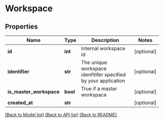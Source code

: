 # Workspace

## Properties
Name | Type | Description | Notes
------------ | ------------- | ------------- | -------------
**id** | **int** | Internal workspace id | [optional] 
**identifier** | **str** | The unique workspace idenfitifer specified by your application | [optional] 
**is_master_workspace** | **bool** | True if a master workspace | [optional] 
**created_at** | **str** |  | [optional] 

[[Back to Model list]](../README.md#documentation-for-models) [[Back to API list]](../README.md#documentation-for-api-endpoints) [[Back to README]](../README.md)


